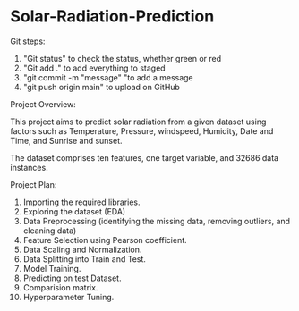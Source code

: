 # Solar-Radiation-Prediction

Git steps:
1. "Git status" to check the status, whether green or red
2. "Git add ." to add everything to staged
3. "git commit -m "message" "to add a message
4. "git push origin main" to upload on GitHub

Project Overview:

This project aims to predict solar radiation from a given dataset using factors such as Temperature, Pressure, windspeed, Humidity, Date and Time, and Sunrise and sunset.

The dataset comprises ten features, one target variable, and 32686 data instances.

Project Plan:

1. Importing the required libraries.
2. Exploring the dataset (EDA)
3. Data Preprocessing (identifying the missing data, removing outliers, and cleaning data)
4. Feature Selection using Pearson coefficient.
5. Data Scaling and Normalization.
6. Data Splitting into Train and Test.
7. Model Training.
8. Predicting on test Dataset.
9. Comparision matrix.
10. Hyperparameter Tuning.

